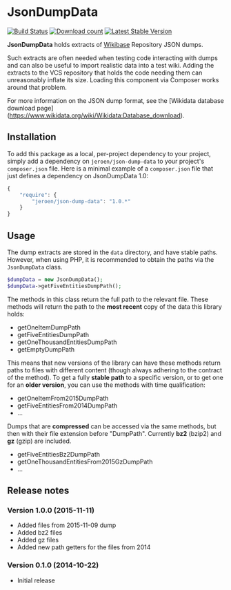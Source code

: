 # JsonDumpData

[![Build Status](https://secure.travis-ci.org/JeroenDeDauw/JsonDumpData.png?branch=master)](http://travis-ci.org/JeroenDeDauw/JsonDumpData)
[![Download count](https://poser.pugx.org/jeroen/json-dump-data/d/total.png)](https://packagist.org/packages/jeroen/json-dump-data)
[![Latest Stable Version](https://poser.pugx.org/jeroen/json-dump-data/version.png)](https://packagist.org/packages/jeroen/json-dump-data)


**JsonDumpData** holds extracts of [Wikibase](http://wikiba.se/) Repository JSON dumps.
 
Such extracts are often needed when testing code interacting with dumps and can also
be useful to import realistic data into a test wiki. Adding the extracts to the VCS repository
that holds the code needing them can unreasonably inflate its size. Loading this component
via Composer works around that problem.

For more information on the JSON dump format, see the [Wikidata database download page]
(https://www.wikidata.org/wiki/Wikidata:Database_download).

## Installation

To add this package as a local, per-project dependency to your project, simply add a
dependency on `jeroen/json-dump-data` to your project's `composer.json` file.
Here is a minimal example of a `composer.json` file that just defines a dependency on
JsonDumpData 1.0:

```js
{
    "require": {
        "jeroen/json-dump-data": "1.0.*"
    }
}
```

## Usage

The dump extracts are stored in the `data` directory, and have stable paths. However, when using
PHP, it is recommended to obtain the paths via the `JsonDumpData` class.

```php
$dumpData = new JsonDumpData();
$dumpData->getFiveEntitiesDumpPath();
```

The methods in this class return the full path to the relevant file. These methods will return
the path to the **most recent** copy of the data this library holds:

* getOneItemDumpPath
* getFiveEntitiesDumpPath
* getOneThousandEntitiesDumpPath
* getEmptyDumpPath

This means that new versions of the library can have these methods return paths to files with
different content (though always adhering to the contract of the method). To get a fully **stable
path** to a specific version, or to get one for an **older version**, you can use the methods with time
qualification:

* getOneItemFrom2015DumpPath
* getFiveEntitiesFrom2014DumpPath
* ...

Dumps that are **compressed** can be accessed via the same methods, but then with their file extension
before "DumpPath". Currently **bz2** (bzip2) and **gz** (gzip) are included.

 * getFiveEntitiesBz2DumpPath
 * getOneThousandEntitiesFrom2015GzDumpPath
 * ...

## Release notes

### Version 1.0.0 (2015-11-11)

* Added files from 2015-11-09 dump
* Added bz2 files
* Added gz files
* Added new path getters for the files from 2014

### Version 0.1.0 (2014-10-22)

* Initial release